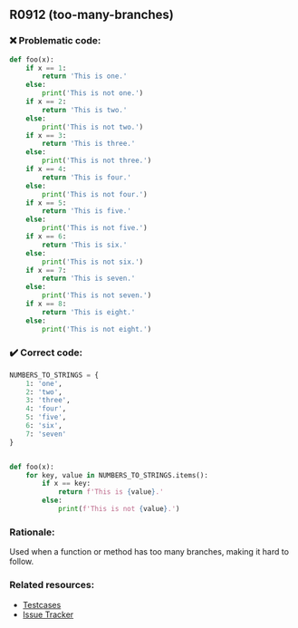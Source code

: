 ## R0912 (too-many-branches)

### :x: Problematic code:

```python
def foo(x):
    if x == 1:
        return 'This is one.'
    else:
        print('This is not one.')
    if x == 2:
        return 'This is two.'
    else:
        print('This is not two.')
    if x == 3:
        return 'This is three.'
    else:
        print('This is not three.')
    if x == 4:
        return 'This is four.'
    else:
        print('This is not four.')
    if x == 5:
        return 'This is five.'
    else:
        print('This is not five.')
    if x == 6:
        return 'This is six.'
    else:
        print('This is not six.')
    if x == 7:
        return 'This is seven.'
    else:
        print('This is not seven.')
    if x == 8:
        return 'This is eight.'
    else:
        print('This is not eight.')
```

### :heavy_check_mark: Correct code:

```python
NUMBERS_TO_STRINGS = {
    1: 'one',
    2: 'two',
    3: 'three',
    4: 'four',
    5: 'five',
    6: 'six',
    7: 'seven'
}


def foo(x):
    for key, value in NUMBERS_TO_STRINGS.items():
        if x == key:
            return f'This is {value}.'
        else:
            print(f'This is not {value}.')
```

### Rationale:

Used when a function or method has too many branches, making it hard to
follow.

### Related resources:

- [Testcases](https://github.com/PyCQA/pylint/blob/master/tests/regrtest_data/func_block_disable_msg.py)
- [Issue Tracker](https://github.com/PyCQA/pylint/issues?q=is%3Aissue+%22too-many-branches%22+OR+%22R0912%22)
